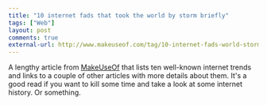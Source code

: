 ```yaml
---
title: "10 internet fads that took the world by storm briefly"
tags: ["Web"]
layout: post
comments: true
external-url: http://www.makeuseof.com/tag/10-internet-fads-world-storm-briefly/
---
```


A lengthy article from [MakeUseOf](http://www.makeuseof.com/) that lists ten well-known internet trends and links to a couple of other articles with more details about them. It's a good read if you want to kill some time and take a look at some internet history. Or something.
